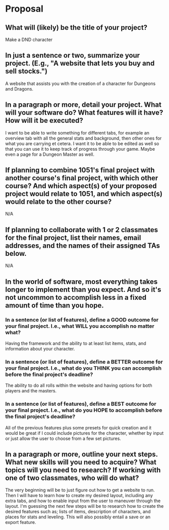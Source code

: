 # Proposal

## What will (likely) be the title of your project?

Make a DND character

## In just a sentence or two, summarize your project. (E.g., "A website that lets you buy and sell stocks.")

A website that assists you with the creation of a character for Dungeons and Dragons.

## In a paragraph or more, detail your project. What will your software do? What features will it have? How will it be executed?

I want to be able to write something for different tabs, for example an overview tab with all the general stats and background, then other ones for what you are carrying et cetera. I want it to be able to be edited as well so that you can use it to keep track of progress through your game. Maybe even a page for a Dungeon Master as well.

## If planning to combine 1051's final project with another course's final project, with which other course? And which aspect(s) of your proposed project would relate to 1051, and which aspect(s) would relate to the other course?

N/A

## If planning to collaborate with 1 or 2 classmates for the final project, list their names, email addresses, and the names of their assigned TAs below.

N/A

## In the world of software, most everything takes longer to implement than you expect. And so it's not uncommon to accomplish less in a fixed amount of time than you hope.

### In a sentence (or list of features), define a GOOD outcome for your final project. I.e., what WILL you accomplish no matter what?

Having the framework and the ability to at least list items, stats, and information about your character.

### In a sentence (or list of features), define a BETTER outcome for your final project. I.e., what do you THINK you can accomplish before the final project's deadline?

The ability to do all rolls within the website and having options for both players and the masters.

### In a sentence (or list of features), define a BEST outcome for your final project. I.e., what do you HOPE to accomplish before the final project's deadline?

All of the previous features plus some presets for quick creation and it would be great if I could include pictures for the character, whether by input or just allow the user to choose from a few set pictures.

## In a paragraph or more, outline your next steps. What new skills will you need to acquire? What topics will you need to research? If working with one of two classmates, who will do what?

The very beginning will be to just figure out how to get a website to run. Then I will have to learn how to create my desired layout, including any extra tabs, and how to enable input from the user to maneuver through the layout. I'm guessing the next few steps will be to research how to create the desired features such as; lists of items, description of characters, and places for stats and leveling. This will also possibly entail a save or an export feature. 
